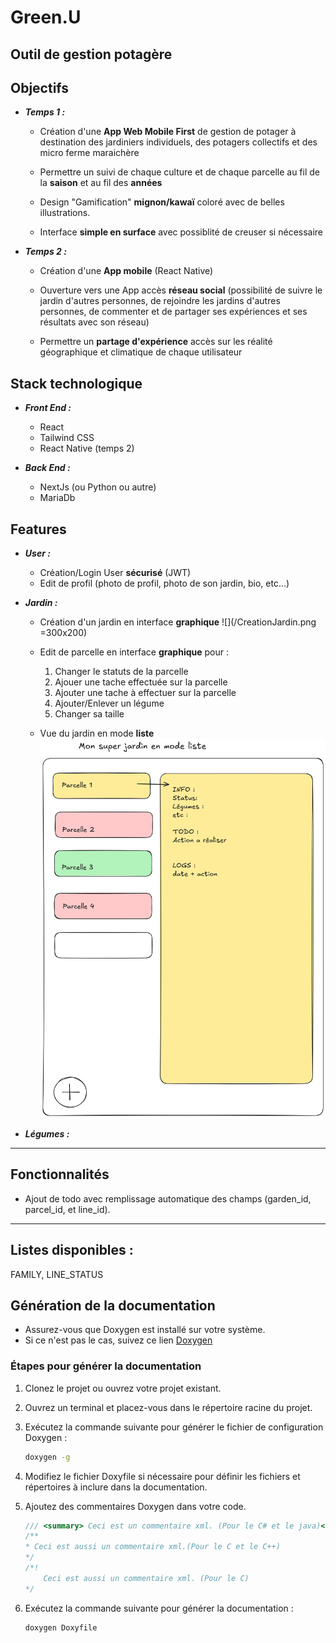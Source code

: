 # Green.U

## Outil de gestion potagère

## Objectifs
    
  - ***Temps 1 :***

    - Création d'une **App Web Mobile First** de gestion de potager à destination des jardiniers individuels, des potagers collectifs et des micro ferme maraichère

    - Permettre un suivi de chaque culture et de chaque parcelle au fil de la **saison** et au fil des **années**
            
    - Design "Gamification" **mignon/kawaï** coloré avec de belles illustrations.

    - Interface **simple en surface** avec possiblité de creuser si nécessaire

  - ***Temps 2 :***

    - Création d'une **App mobile** (React Native)

    - Ouverture vers une App accès **réseau social** (possibilité de suivre le jardin d'autres personnes, de rejoindre les jardins d'autres personnes, de commenter et de partager ses expériences et ses résultats avec son réseau)

    - Permettre un **partage d'expérience** accès sur les réalité géographique et climatique de chaque utilisateur

## Stack technologique

  - ***Front End :***

    - React
    - Tailwind CSS 
    - React Native (temps 2)

  - ***Back End :***

    - NextJs (ou Python ou autre)
    - MariaDb

## Features 

  - ***User :***

    - Création/Login User **sécurisé** (JWT)
    - Edit de profil (photo de profil, photo de son jardin, bio, etc...)
    
   - ***Jardin :***

      - Création d'un jardin en interface **graphique**
      ![](/CreationJardin.png =300x200)
      - Edit de parcelle en interface **graphique** pour :
            
        1. Changer le statuts de la parcelle
        2. Ajouer une tache effectuée sur la parcelle
        3. Ajouter une tache à effectuer sur la parcelle
        4. Ajouter/Enlever un légume
        5. Changer sa taille
      - Vue du jardin en mode **liste**
        ![](/JardinListe.png)
        
  - ***Légumes :***



-------------------
Fonctionnalités
---------------
- Ajout de todo avec remplissage automatique des champs (garden_id, parcel_id, et line_id).

-----------------------------------------------------
Listes disponibles :
------------------
FAMILY, LINE_STATUS

## Génération de la documentation
- Assurez-vous que Doxygen est installé sur votre système.
- Si ce n'est pas le cas, suivez ce lien [Doxygen](https://www.doxygen.nl)

### Étapes pour générer la documentation

1. Clonez le projet ou ouvrez votre projet existant.
2. Ouvrez un terminal et placez-vous dans le répertoire racine du projet.
3. Exécutez la commande suivante pour générer le fichier de configuration Doxygen :
   ```bash
   doxygen -g
   ```
4. Modifiez le fichier Doxyfile si nécessaire pour définir les fichiers et répertoires à inclure dans la documentation.

5. Ajoutez des commentaires Doxygen dans votre code.
   ```cs
   /// <summary> Ceci est un commentaire xml. (Pour le C# et le java)</summary>
   /**
   * Ceci est aussi un commentaire xml.(Pour le C et le C++)
   */
   /*!
       Ceci est aussi un commentaire xml. (Pour le C)
   */
   ```

7. Exécutez la commande suivante pour générer la documentation :
    ```bash
    doxygen Doxyfile
    ```



        
